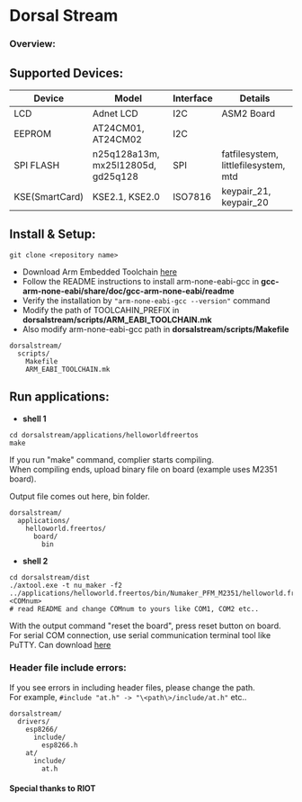 # Dorsal Stream

### Overview:


## Supported Devices:
|Device         |Model                              |Interface|Details                                 |
|----------     |-----------------------------      |---      |----------------------------------------|
|LCD            |Adnet LCD                          |I2C      |ASM2 Board
|EEPROM         |AT24CM01, AT24CM02                 |I2C      |         
|SPI FLASH      |n25q128a13m, mx25l12805d, gd25q128 |SPI      |fatfilesystem, littlefilesystem, mtd
|KSE(SmartCard) |KSE2.1, KSE2.0                     |ISO7816  |keypair_21, keypair_20  


## Install & Setup:
```
git clone <repository name>
```
* Download Arm Embedded Toolchain [here](https://developer.arm.com/tools-and-software/open-source-software/developer-tools/gnu-toolchain/gnu-rm/downloads)
* Follow the README instructions to install arm-none-eabi-gcc in **gcc-arm-none-eabi/share/doc/gcc-arm-none-eabi/readme**
* Verify the installation by `"arm-none-eabi-gcc --version"` command
* Modify the path of TOOLCAHIN_PREFIX in **dorsalstream/scripts/ARM_EABI_TOOLCHAIN.mk** 
* Also modify arm-none-eabi-gcc path in **dorsalstream/scripts/Makefile** 
```
dorsalstream/
  scripts/
    Makefile
    ARM_EABI_TOOLCHAIN.mk
```  

## Run applications:
* **shell 1**
```
cd dorsalstream/applications/helloworldfreertos
make
```
If you run "make" command, complier starts compiling.  
When compiling ends, upload binary file on board (example uses M2351 board).  
  
Output file comes out here, bin folder.
```
dorsalstream/
  applications/
    helloworld.freertos/
      board/
        bin
```

* **shell 2**
```
cd dorsalstream/dist
./axtool.exe -t nu_maker -f2 ../applications/helloworld.freertos/bin/Numaker_PFM_M2351/helloworld.freertos.bin <COMnum> 
# read README and change COMnum to yours like COM1, COM2 etc..
```
With the output command "reset the board", press reset button on board.  
For serial COM connection, use serial communication terminal tool like PuTTY. Can download [here](https://www.chiark.greenend.org.uk/~sgtatham/putty/latest.html)


### Header file include errors:
If you see errors in including header files, please change the path.  
For example, `#include "at.h" -> "\<path\>/include/at.h"` etc..
```
dorsalstream/
  drivers/
    esp8266/
      include/
        esp8266.h
    at/
      include/
        at.h
```  




#### Special thanks to RIOT
